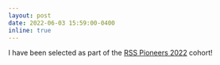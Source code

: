 ```yaml
---
layout: post
date: 2022-06-03 15:59:00-0400
inline: true
---
```


I have been selected as part of the <a href="https://sites.google.com/view/rsspioneers2022/">RSS Pioneers 2022</a> cohort!
